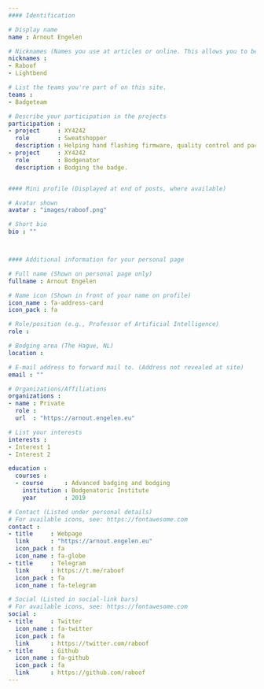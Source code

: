 ```yaml
---
#### Identification

# Display name
name : Arnout Engelen

# Nicknames (Names you use at articles or online. This allows you to be linked at articles.)
nicknames :
- Raboof
- Lightbend

# List the teams you're part of on this site.
teams :
- Badgeteam

# Describe your participation in the projects
participation :
- project     : XY4242
  role        : Sweatshopper
  description : Helping hand flashing firmware, quality control and packaging.
- project     : XY4242
  role        : Bodgenator
  description : Bodging the badge.


#### Mini profile (Displayed at end of posts, where available)

# Avatar shown
avatar : "images/raboof.png"

# Short bio
bio : ""



#### Additional information for your personal page

# Full name (Shown on personal page only)
fullname : Arnout Engelen

# Name icon (Shown in front of your name on profile)
icon_name : fa-address-card
icon_pack : fa

# Role/position (e.g., Professor of Artificial Intelligence)
role :

# Bodging area (The Hague, NL)
location :

# E-mail address to forward mail to. (Address not revealed at site)
email : ""

# Organizations/Affiliations
organizations :
- name : Private
  role :
  url  : "https://arnout.engelen.eu"

# List your interests
interests :
- Interest 1
- Interest 2

education :
  courses :
  - course      : Advanced badging and bodging
    institution : Bodgenatoric Institute
    year        : 2019

# Contact (Listed under personal details)
# For available icons, see: https://fontawesome.com
contact :
- title     : Webpage
  link      : "https://arnout.engelen.eu"
  icon_pack : fa
  icon_name : fa-globe
- title     : Telegram
  link      : https://t.me/raboof
  icon_pack : fa
  icon_name : fa-telegram

# Social (Listed in social-link bars)
# For available icons, see: https://fontawesome.com
social :
- title     : Twitter
  icon_name : fa-twitter
  icon_pack : fa
  link      : https://twitter.com/raboof
- title     : Github
  icon_name : fa-github
  icon_pack : fa
  link      : https://github.com/raboof
---
```

